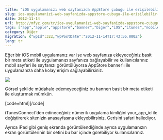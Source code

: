 ```yaml
---
title: "iOS uygulamanızı web sayfanızda AppStore çubuğu ile erişilebilir hale getirin"
slug: ios-uygulamanizi-web-sayfanizda-appstore-cubugu-ile-erisilebilir-hale-getirin
date: 2012-11-14
url: http://mfyz.com/tr/ios-uygulamanizi-web-sayfanizda-appstore-cubugu-ile-erisilebilir-hale-getirin/
tags: ["app","apple","appstore","banner","Diğer","iOS","itunes","mobile"]
category: Diğer
migration: {"wpId":322,"wpPostDate":"2012-11-14T17:43:56.000Z"}
lang: tr
---
```


Eğer bir iOS mobil uygulamanız var ise web sayfanıza ekleyeceğiniz basit bir meta etiketi ile uygulamanızı sayfanıza bağlayabilir ve kullanıcılarınız mobil sayfari ile sayfanızı görüntülüyorsa AppStore banner'ı ile uygulamanıza daha kolay erişim sağlayabilirsiniz.

![](/images/archive/tr/2012/11/appstorebar.png)

Görsel şekilde müdahale edemeyeceğiniz bu bannerı basit bir meta etiketi ile oluşturmak mümkün.

[code=html][/code]

iTunesConnect'den edineceğiniz nümerik uygulama kimliğini your_app_id ile değiştirerek sitenizin anasayfasına ekleyebilirsiniz. Gerisini safari hallediyor.

Ayrıca iPad gibi geniş ekranda görüntülendiğinde ayrıca uygulamanızın ekran görüntülerinin bir setini bu bar içinde görebiliyor kullanıcılarınız.